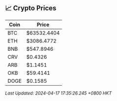 ## 📈 Crypto Prices

| Coin | Price |
| ---- | ----- |
| BTC | $63532.4404 |
| ETH | $3086.4772 |
| BNB | $547.8946 |
| CRV | $0.4326 |
| ARB | $1.1451 |
| OKB | $59.4141 |
| DOGE | $0.1585 |

_Last Updated: 2024-04-17 17:35:26.245 +0800 HKT_